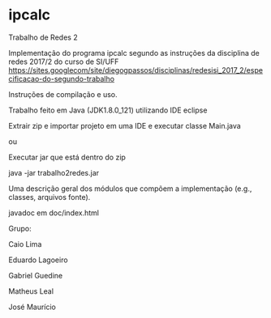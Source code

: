# ipcalc
Trabalho de Redes 2

Implementação do programa ipcalc segundo as instruções da disciplina de redes 2017/2 do curso de SI/UFF
https://sites.googlecom/site/diegogpassos/disciplinas/redesisi_2017_2/especificacao-do-segundo-trabalho

Instruções de compilação e uso.

  Trabalho feito em Java (JDK1.8.0_121) utilizando IDE eclipse
  
  Extrair zip e importar projeto em uma IDE e executar classe Main.java
  
  ou
  
  Executar jar que está dentro do zip
  
  java -jar trabalho2redes.jar
  
  
Uma descrição geral dos módulos que compõem a implementação (e.g., classes, arquivos fonte).

  javadoc em doc/index.html

Grupo:

  Caio Lima
  
  Eduardo Lagoeiro
  
  Gabriel Guedine
  
  Matheus Leal
  
  José Maurício
  
